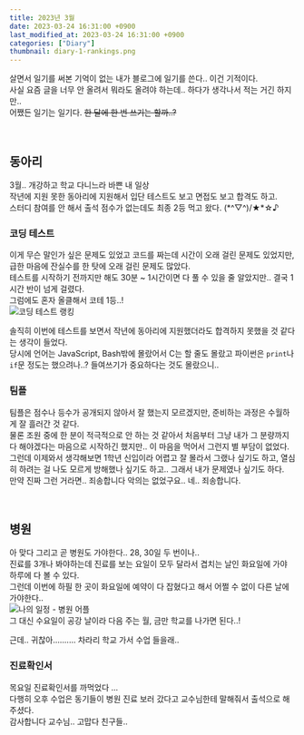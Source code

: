 ```yaml
---
title: 2023년 3월
date: 2023-03-24 16:31:00 +0900
last_modified_at: 2023-03-24 16:31:00 +0900
categories: ["Diary"]
thumbnail: diary-1-rankings.png
---
```


살면서 일기를 써본 기억이 없는 내가 블로그에 일기를 쓴다.. 이건 기적이다.  
사실 요즘 글을 너무 안 올려서 뭐라도 올려야 하는데.. 하다가 생각나서 적는 거긴 하지만..  
어쨌든 일기는 일기다. ~~한 달에 한 번 쓰기는 할까..?~~

<br/>

## 동아리
3월.. 개강하고 학교 다니느라 바쁜 내 일상  
작년에 지원 못한 동아리에 지원해서 입단 테스트도 보고 면접도 보고 합격도 하고.  
스터디 참여를 안 해서 출석 점수가 없는데도 최종 2등 먹고 왔다. (\*^▽^)/★\*☆♪

### 코딩 테스트
이게 무슨 말인가 싶은 문제도 있었고 코드를 짜는데 시간이 오래 걸린 문제도 있었지만, 급한 마음에 잔실수를 한 탓에 오래 걸린 문제도 많았다.  
테스트를 시작하기 전까지만 해도 30분 ~ 1시간이면 다 풀 수 있을 줄 알았지만.. 결국 1시간 반이 넘게 걸렸다.  
그럼에도 혼자 올클해서 코테 1등..!  
![코딩 테스트 랭킹](diary-1-rankings.png)

솔직히 이번에 테스트를 보면서 작년에 동아리에 지원했더라도 합격하지 못했을 것 같다는 생각이 들었다.  
당시에 언어는 JavaScript, Bash밖에 몰랐어서 C는 할 줄도 몰랐고 파이썬은 `print`나 `if`문 정도는 했으려나..? 들여쓰기가 중요하다는 것도 몰랐으니..

### 팀플
팀플은 점수나 등수가 공개되지 않아서 잘 했는지 모르겠지만, 준비하는 과정은 수월하게 잘 흘러간 것 같다.  
물론 조원 중에 한 분이 적극적으로 안 하는 것 같아서 처음부터 그냥 내가 그 분량까지 다 해야겠다는 마음으로 시작하긴 했지만.. 이 마음을 먹어서 그런지 별 부담이 없었다.  
그런데 이제와서 생각해보면 1학년 신입이라 어렵고 잘 몰라서 그랬나 싶기도 하고, 열심히 하려는 걸 나도 모르게 방해했나 싶기도 하고.. 그래서 내가 문제였나 싶기도 하다.  
만약 진짜 그런 거라면.. 죄송합니다 악의는 없었구요.. 네.. 죄송합니다.

<br/>

## 병원
아 맞다 그리고 곧 병원도 가야한다.. 28, 30일 두 번이나..  
진료를 3개나 봐야하는데 진료를 보는 요일이 모두 달라서 겹치는 날인 화요일에 가야 하루에 다 볼 수 있다.  
그런데 이번에 하필 한 곳이 화요일에 예약이 다 잡혔다고 해서 어쩔 수 없이 다른 날에 가야한다..  
![나의 일정 - 병원 어플](diary-1-app-capture.png)  
그 대신 수요일이 공강 날이라 다음 주는 월, 금만 학교를 나가면 된다..!

근데.. 귀찮아.......... 차라리 학교 가서 수업 들을래..

### 진료확인서
목요일 진료확인서를 까먹었다 ...  
다행히 오후 수업은 동기들이 병원 진료 보러 갔다고 교수님한테 말해줘서 출석으로 해주셨다.  
감사합니다 교수님.. 고맙다 친구들..
